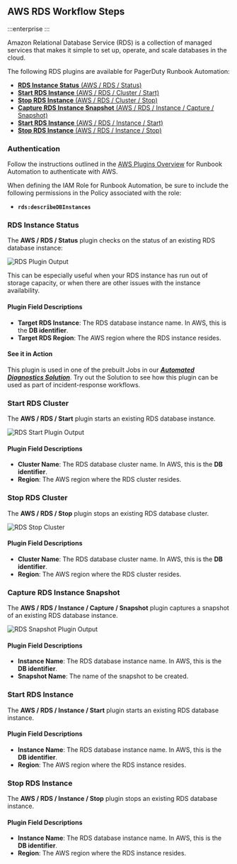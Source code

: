 ## AWS RDS Workflow Steps

:::enterprise
:::

Amazon Relational Database Service (RDS) is a collection of managed services that makes it simple to set up, operate, and scale databases in the cloud.

The following RDS plugins are available for PagerDuty Runbook Automation:

* [**RDS Instance Status** (AWS / RDS / Status)](#rds-instance-status)
* [**Start RDS Instance** (AWS / RDS / Cluster / Start)](#start-rds-cluster)
* [**Stop RDS Instance** (AWS / RDS / Cluster / Stop)](#stop-rds-cluster)
* [**Capture RDS Instance Snapshot** (AWS / RDS / Instance / Capture / Snapshot)](#capture-rds-instance-snapshot)
* [**Start RDS Instance** (AWS / RDS / Instance / Start)](#start-rds-instance)
* [**Stop RDS Instance** (AWS / RDS / Instance / Stop)](#stop-rds-instance)

### Authentication
Follow the instructions outlined in the [AWS Plugins Overview](/manual/plugins/aws-plugins-overview.md) for Runbook Automation to authenticate with AWS.

When defining the IAM Role for Runbook Automation, be sure to include the following permissions in the Policy associated with the role:

* **`rds:describeDBInstances`**

### RDS Instance Status

The **AWS / RDS / Status** plugin checks on the status of an existing RDS database instance:

![RDS Plugin Output](/assets/img/aws-rds-status-output.png)<br>

This can be especially useful when your RDS instance has run out of storage capacity, or when there are other issues with the instance availability.

#### Plugin Field Descriptions

* **Target RDS Instance**: The RDS database instance name. In AWS, this is the **DB identifier**.
* **Target RDS Region**: The AWS region where the RDS instance resides.

#### See it in Action
This plugin is used in one of the prebuilt Jobs in our [**_Automated Diagnostics Solution_**](/learning/solutions/automated-diagnostics/index.md).
Try out the Solution to see how this plugin can be used as part of incident-response workflows.

### Start RDS Cluster

The **AWS / RDS / Start** plugin starts an existing RDS database instance.

![RDS Start Plugin Output](/assets/img/rds-start-cluster.png)<br>

#### Plugin Field Descriptions

* **Cluster Name**: The RDS database cluster name. In AWS, this is the **DB identifier**.
* **Region**: The AWS region where the RDS cluster resides.

### Stop RDS Cluster

The **AWS / RDS / Stop** plugin stops an existing RDS database cluster.

![RDS Stop Cluster](/assets/img/rds-stop-cluster.png)<br>

#### Plugin Field Descriptions

* **Cluster Name**: The RDS database cluster name. In AWS, this is the **DB identifier**.
* **Region**: The AWS region where the RDS cluster resides.

### Capture RDS Instance Snapshot

The **AWS / RDS / Instance / Capture / Snapshot** plugin captures a snapshot of an existing RDS database instance.

![RDS Snapshot Plugin Output](/assets/img/rds-capture-snapshot.png)<br>

#### Plugin Field Descriptions

* **Instance Name**: The RDS database instance name. In AWS, this is the **DB identifier**.
* **Snapshot Name**: The name of the snapshot to be created.

### Start RDS Instance

The **AWS / RDS / Instance / Start** plugin starts an existing RDS database instance.

#### Plugin Field Descriptions

* **Instance Name**: The RDS database instance name. In AWS, this is the **DB identifier**.
* **Region**: The AWS region where the RDS instance resides.

### Stop RDS Instance

The **AWS / RDS / Instance / Stop** plugin stops an existing RDS database instance.

#### Plugin Field Descriptions

* **Instance Name**: The RDS database instance name. In AWS, this is the **DB identifier**.
* **Region**: The AWS region where the RDS instance resides.